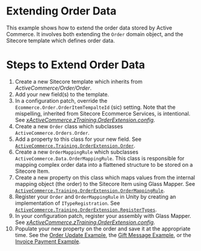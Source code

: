 ﻿Extending Order Data
========
This example shows how to extend the order data stored by Active Commerce. It involves both
extending the `Order` domain object, and the Sitecore template which defines order data.

# Steps to Extend Order Data
1. Create a new Sitecore template which inherits from *ActiveCommerce/Order/Order*.
2. Add your new field(s) to the template.
3. In a configuration patch, override the `Ecommerce.Order.OrderItemTempalteId` (sic) setting. Note that the mispelling, inherited
from Sitecore Ecommerce Services, is intentional. See [*xActiveCommerce.zTraining.OrderExtension.config*](./App_Config/Include/xActiveCommerce.zTraining.OrderExtension.config).
4. Create a new `Order` class which subclasses `ActiveCommerce.Orders.Order`.
5. Add a property to this class for your new field. See [`ActiveCommerce.Training.OrderExtension.Order`](./Order.cs).
6. Create a new `OrderMappingRule` which subclasses `ActiveCommerce.Data.OrderMappingRule`. This class is responsible for mapping complex order data
into a flattened structure to be stored on a Sitecore Item.
7. Create a new property on this class which maps values from the internal mapping object (the order) to the Sitecore Item using Glass Mapper.
See [`ActiveCommerce.Training.OrderExtension.OrderMappingRule`](./OrderMappingRule.cs).
8. Register your `Order` and `OrderMappingRule` in Unity by creating an implementation of `ITypeRegistration`.
See [`ActiveCommerce.Training.OrderExtension.RegisterTypes`](./RegisterTypes.cs).
9. In your configuration patch, register your assembly with Glass Mapper. See [*xActiveCommerce.zTraining.OrderExtension.config*](./App_Config/Include/xActiveCommerce.zTraining.OrderExtension.config).
10. Populate your new property on the order and save it at the appropriate time. See the [Order Update Example](../ActiveCommerce.Training.OrderUpdate),
the [Gift Message Example](../ActiveCommerce.GiftMessage), or the [Invoice Payment Example](../ActiveCommerce.Training.Payment).